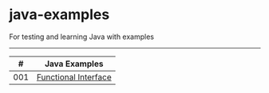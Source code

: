 #  java-examples
For testing and learning Java with examples

---

|  #  | Java Examples |
| --- | ------------- | 
| 001 | [Functional Interface](./functional-interface) |